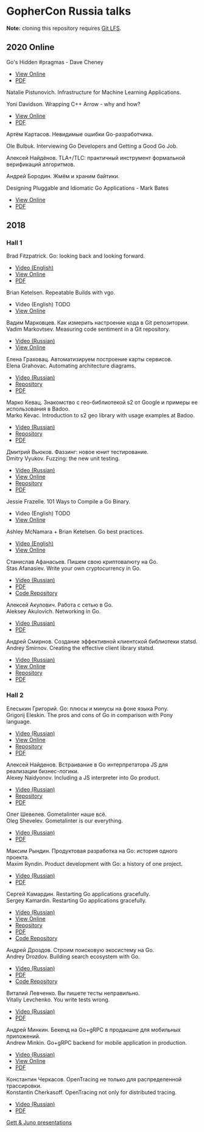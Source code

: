 # GopherCon Russia talks

**Note:** cloning this repository requires [Git LFS](https://git-lfs.github.com).

## 2020 Online

Go's Hidden #pragmas - Dave Cheney
  - [View Online](https://speakerdeck.com/gopherconrussia/gos-hidden-number-pragmas-dave-cheney)
  - [PDF](https://github.com/GopherConRu/talks/blob/master/2020/Go's%20Hidden%20Pragmas%20-%20Dave%20Cheney.pdf)

Natalie Pistunovich. Infrastructure for Machine Learning Applications.

Yoni Davidson. Wrapping C++ Arrow - why and how?
  - [View Online](https://speakerdeck.com/gopherconrussia/wrapping-c-plus-plus-arrow-why-and-how-yoni-davidson)
  - [PDF](TODO)

Артём Картасов. Невидимые ошибки Go-разработчика.

Ole Bulbuk. Interviewing Go Developers and Getting a Good Go Job.

Алексей Найдёнов. TLA+/TLC: практичный инструмент формальной верификаций алгоритмов.

Андрей Бородин. Жмём и храним байтики.

Designing Pluggable and Idiomatic Go Applications - Mark Bates
  - [View Online](https://speakerdeck.com/gopherconrussia/designing-pluggable-idiomatic-go-applications-mark-bates)
  - [PDF](https://github.com/GopherConRu/talks/blob/master/2020/Designing%20Pluggable%20Idiomatic%20Go%20Applications%20-%20Mark%20Bates.pdf)

## 2018

### Hall 1

Brad Fitzpatrick. Go: looking back and looking forward.
  - [Video (English)](https://www.youtube.com/watch?v=ZCB-g2B4Y5A)
  - [View Online](https://docs.google.com/presentation/d/1DmyTABhGLvN0m2uHktvkP_uXop6-Xy5HPNovjDKJ83g/edit)
  - [PDF](https://github.com/GopherConRu/talks/blob/master/2018/Go%20-%20looking%20back%20and%20looking%20forward%20-%20Brad%20Fitzpatrick.pdf)

Brian Ketelsen. Repeatable Builds with vgo.
  - Video (English) TODO
  - [View Online](https://talks.bjk.fyi/bketelsen/gcru18-vgo?WT.mc_id=techsummitdc-twitter-brketels/)

Вадим Марковцев. Как измерить настроение кода в Git репозитории.<br/>
Vadim Markovtsev. Measuring code sentiment in a Git repository.
  - [Video (Russian)](https://www.youtube.com/watch?v=Vtm01cLWnAo)
  - [View Online](http://vmarkovtsev.github.io/gophercon-2018-moscow/#cover)

Елена Граховац. Автоматизируем построение карты сервисов.<br/>
Elena Grahovac. Automating architecture diagrams.
  - [Video (Russian)](https://www.youtube.com/watch?v=HK2dU26Fsto)
  - [Repository](https://github.com/rumyantseva/gophercon-ru-2018)
  - [PDF](https://github.com/GopherConRu/talks/blob/master/2018/Automating%20architecture%20diagrams%20-%20Elena%20Grahovac.pdf)

Марко Кевац. Знакомство с гео-библиотекой s2 от Google и примеры ее использования в Badoo.<br/>
Marko Kevac. Introduction to s2 geo library with usage examples at Badoo.
  - [Video (Russian)](https://www.youtube.com/watch?v=LHQN8lWPLw8)
  - [Repository](https://github.com/mkevac/gophercon-russia-2018)
  - [PDF](https://github.com/GopherConRu/talks/blob/master/2018/Introduction%20to%20s2%20geo%20library%20with%20usage%20examples%20at%20Badoo%20-%20Marko%20Kevac.pdf)

Дмитрий Вьюков. Фаззинг: новое юнит тестирование.<br/>
Dmitry Vyukov. Fuzzing: the new unit testing.
  - [Video (Russian)](https://www.youtube.com/watch?v=EJVp13f_aIs)
  - [View Online](https://talks.godoc.org/github.com/dvyukov/go-fuzz/slides/fuzzing.slide)
  - [Repository](https://github.com/dvyukov/go-fuzz/tree/master/slides)
  - [PDF](https://github.com/GopherConRu/talks/blob/master/2018/Fuzzing%20-%20the%20new%20unit%20testing%20-%20Dmitry%20Vyukov.pdf)

Jessie Frazelle. 101 Ways to Compile a Go Binary.
  - Video (English) TODO
  - [View Online](https://docs.google.com/presentation/d/1GPb_fGBvKBmsErmusfPGrt6px__Elj6JPwP_cLskjXk/edit)

Ashley McNamara + Brian Ketelsen. Go best practices.
  - [Video (English)](https://www.youtube.com/watch?v=MzTcsI6tn-0)
  - [View Online](https://talks.bjk.fyi/bketelsen/gcru18-best/)

Станислав Афанасьев. Пишем свою криптовалюту на Go.<br/>
Stas Afanasiev. Write your own cryptocurrency in Go.
  - [Video (Russian)](https://www.youtube.com/watch?v=72y2vFPpqHg)
  - [PDF](https://github.com/GopherConRu/talks/blob/master/2018/Write%20your%20own%20cryptocurrency%20in%20Go%20-%20Stas%20Afanasiev.pdf)
  - [Code Repository](https://github.com/superstas/gcoin)

Алексей Акулович. Работа с сетью в Go.<br/>
Aleksey Akulovich. Networking in Go.
  - [Video (Russian)](https://www.youtube.com/watch?v=p1ILhiq5Clw)
  - [PDF](https://github.com/GopherConRu/talks/blob/master/2018/Networking%20in%20Go%20-%20Aleksey%20Akulovich.pdf)

Андрей Смирнов. Создание эффективной клиентской библиотеки statsd.<br/>
Andrey Smirnov. Creating the effective client library statsd.
  - [Video (Russian)](https://www.youtube.com/watch?v=OBHK6YjIS1U)
  - [View Online](https://talks.godoc.org/github.com/smira/gopherconru2018/go-statsd.slide)
  - [Repository](https://github.com/smira/gopherconru2018)
  - [PDF](https://github.com/GopherConRu/talks/blob/master/2018/Creating%20the%20effective%20client%20library%20statsd%20-%20Andrey%20Smirnov.pdf)


### Hall 2

Елеськин Григорий. Go: плюсы и минусы на фоне языка Pony.<br/>
Grigorij Eleskin. The pros and cons of Go in comparison with Pony language.
  - [Video (Russian)](https://www.youtube.com/watch?v=UQAFOYyUBfE)
  - [View Online](https://talks.godoc.org/github.com/Nyarum/gopherconru-2018-talk/gophercon.slide)
  - [Repository](https://github.com/Nyarum/gopherconru-2018-talk)
  - [PDF](https://github.com/GopherConRu/talks/blob/master/2018/The%20pros%20and%20cons%20of%20Go%20in%20comparison%20with%20Pony%20language%20-%20Grigorij%20Eleskin.pdf)

Алексей Найденов. Встраивание в Go интерпретатора JS для реализации бизнес-логики.<br/>
Alexey Naidyonov. Including a JS interpreter into Go product.
  - [Video (Russian)](https://www.youtube.com/watch?v=Jr9eWm8hbKE)
  - [Repository](https://github.com/growler/gophercon-russia-2018-talk)
  - [PDF](https://github.com/GopherConRu/talks/blob/master/2018/Including%20a%20JS%20interpreter%20into%20Go%20product%20-%20Alexey%20Naidyonov.pdf)

Олег Шевелев. Gometalinter наше всё.<br/>
Oleg Shevelev. Gometalinter is our everything.
  - [Video (Russian)](https://www.youtube.com/watch?v=EoQZ1lcZWGM)
  - [PDF](https://github.com/GopherConRu/talks/blob/master/2018/Gometalinter%20is%20our%20everything%20-%20Oleg%20Shevelev.pdf)

Максим Рындин. Продуктовая разработка на Go: история одного проекта.<br/>
Maxim Ryndin. Product development with Go: a history of one project.
  - [Video (Russian)](https://www.youtube.com/watch?v=ppnnuDotxZM)
  - [PDF](https://github.com/GopherConRu/talks/blob/master/2018/Product%20development%20with%20Go%20-%20a%20history%20of%20one%20project%20-%20Maxim%20Ryndin.pdf)

Сергей Камардин. Restarting Go applications gracefully.<br/>
Sergey Kamardin. Restarting Go applications gracefully.
  - [Video (Russian)](https://www.youtube.com/watch?v=1v3RilVOTKM)
  - [View Online](https://talks.godoc.org/github.com/gobwas/gracefultalk/graceful.slide)
  - [Repository](https://github.com/gobwas/gracefultalk)
  - [PDF](https://github.com/GopherConRu/talks/blob/master/2018/Restarting%20Go%20applications%20gracefully%20-%20Sergey%20Kamardin.pdf)
  - [Code Repository](https://github.com/gobwas/graceful)

Андрей Дроздов. Строим поисковую экосистему на Go.<br/>
Andrey Drozdov. Building search ecosystem with Go.
  - [Video (Russian)](https://www.youtube.com/watch?v=gHrcCcZLm-c)
  - [PDF](https://github.com/GopherConRu/talks/blob/master/2018/Building%20search%20ecosystem%20with%20Go%20-%20Andrey%20Drozdov.pdf)
  - [Code Repository](https://github.com/Sulverus/gophercon)

Виталий Левченко. Вы пишете тесты неправильно.<br/>
Vitaliy Levchenko. You write tests wrong.
  - [Video (Russian)](https://www.youtube.com/watch?v=tXB08ovgEWI)
  - [PDF](https://github.com/GopherConRu/talks/blob/master/2018/You%20write%20tests%20wrong%20-%20Vitaliy%20Levchenko.pdf)

Андрей Минкин. Бекенд на Go+gRPC в продакшне для мобильных приложений.<br/>
Andrew Minkin. Go+gRPC backend for mobile application in production.
  - [Video (Russian)](https://www.youtube.com/watch?v=Sg89t3chSZM)
  - [View Online](https://www.slideshare.net/maddevs/grpc-91167163)
  - [PDF](https://github.com/GopherConRu/talks/blob/master/2018/Go%20gRPC%20backend%20for%20mobile%20application%20in%20production%20-%20Andrew%20Minkin.pdf)

Константин Черкасов. OpenTracing не только для распределенной трассировки.<br/>
Konstantin Cherkasoff. OpenTracing not only for distributed tracing.
  - [Video (Russian)](https://www.youtube.com/watch?v=nHgfJ943z2I)
  - [PDF](https://github.com/GopherConRu/talks/blob/master/2018/OpenTracing%20not%20only%20for%20distributed%20tracing%20-%20Konstantin%20Cherkasoff.pdf)

[Gett & Juno presentations](https://github.com/gettaxi/go-talks)
